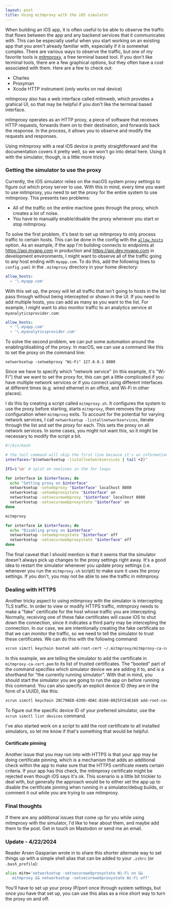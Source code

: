 ```yaml
---
layout: post
title: Using mitmproxy with the iOS simulator
---
```

When building an iOS app, it is often useful to be able to observe the traffic that flows between the app and any backend services that it communicates with. This can be especially useful when you start working on an existing app that you aren't already familiar with, especially if it is somewhat complex. There are various ways to observe the traffic, but one of my favorite tools is [mitmproxy](https://mitmproxy.org), a free terminal based tool. If you don't like terminal tools, there are a few graphical options, but they often have a cost associated with them. Here are a few to check out:
- Charles
- Proxyman
- Xcode HTTP instrument (only works on real device)

mitmproxy also has a web interface called mitmweb, which provides a grahical UI, so that may be helpful if you don't like the terminal based interface.

mitmproxy operates as an HTTP proxy, a piece of software that receives HTTP requests, forwards them on to their destination, and forwards back the response. In the process, it allows you to observe and modify the requests and responses.

Using mitmproxy with a real iOS device is pretty straightforward and the documentation covers it pretty well, so we won't go into detail here. Using it with the simulator, though, is a little more tricky. 

### Getting the simulator to use the proxy
Currently, the iOS simulator relies on the macOS system proxy settings to figure out which proxy server to use. With this in mind, every time you want to use mitmproxy, you need to set the proxy for the entire system to use mitmproxy. This presents two problems:
- All of the traffic on the entire machine goes through the proxy, which creates a lot of noise.
- You have to manually enable/disable the proxy whenever you start or stop mitmproxy.

To solve the first problem, it's best to set up mitmproxy to only process traffic to certain hosts. This can be done in the config with the [`allow_hosts`](https://docs.mitmproxy.org/stable/concepts-options/#allow_hosts) option. As an example, if the app I'm building connects to endpoints at https://api.myapp.com in production and https://api.dev.myapp.com in development environments, I might want to observe all of the traffic going to any host ending with `myapp.com`. To do this, add the following lines to `config.yaml` in the `.mitmproxy` directory in your home directory:

```yaml
allow_hosts:
  - '\.myapp.com'
```
With this set up, the proxy will let all traffic that isn't going to hosts in the list pass through without being intercepted or shown in the UI. If you need to add multiple hosts, you can add as many as you want to the list. For example, I might want to also monitor traffic to an analytics service at `myanalyticsprovider.com`:

```yaml
allow_hosts:
  - '\.myapp.com'
  - '\.myanalyticsprovider.com'
```

To solve the second problem, we can put some automation around the enabling/disabling of the proxy. In macOS, we can use a command like this to set the proxy on the command line:
```
networksetup -setwebproxy "Wi-Fi" 127.0.0.1 8080
```
Since we have to specify which "network service" (in this example, it's "Wi-Fi") that we want to set the proxy for, this can get a little complicated if you have multiple network services or if you connect using different interfaces at different times (e.g. wired ethernet in an office, and Wi-Fi in other places).

I do this by creating a script called `mitmproxy.sh`. It configures the system to use the proxy before starting, starts `mitmproxy`, then removes the proxy configuration when `mitmproxy` exits. To account for the potential for varying network services, I call `networksetup -listallnetworkservices`, iterate through the list and set the proxy for each. This sets the proxy on all network services. In some cases, you might not want this, so it might be necessary to modify the script a bit. 

```bash
#!/bin/bash

# the tail command will skip the first line because it's an informational message
interfaces="$(networksetup -listallnetworkservices | tail +2)" 

IFS=$'\n' # split on newlines in the for loops

for interface in $interfaces; do
  echo "Setting proxy on $interface"
  networksetup -setwebproxy "$interface" localhost 8080
  networksetup -setwebproxystate "$interface" on
  networksetup -setsecurewebproxy "$interface" localhost 8080
  networksetup -setsecurewebproxystate "$interface" on
done

mitmproxy

for interface in $interfaces; do
  echo "Disabling proxy on $interface"
  networksetup -setwebproxystate "$interface" off
  networksetup -setsecurewebproxystate "$interface" off
done
```

The final caveat that I should mention is that it seems that the simulator doesn't always pick up changes to the proxy settings right away. It's a good idea to restart the simulator whenever you update proxy settings (i.e. whenever you run the `mitmproxy.sh` script) to make sure it uses the proxy settings. If you don't, you may not be able to see the traffic in mitmproxy.

### Dealing with HTTPS
Another tricky aspect to using mitmproxy with the simulator is intercepting TLS traffic. In order to view or modify HTTPS traffic, mitmproxy needs to make a "fake" certificate for the host whose traffic you are intercepting. Normally, receiving one of these fake certificates will cause iOS to shut down the connection, since it indicates a third party may be intercepting the connection. In our case, we are intentionally creating the fake certificate so that we can monitor the traffic, so we need to tell the simulator to trust these certificates. We can do this with the following command:

```sh
xcrun simctl keychain booted add-root-cert ~/.mitmproxy/mitmproxy-ca-cert.pem
```

In this example, we are telling the simulator to add the certificate in `mitmproxy-ca-cert.pem` to its list of trusted certificates. The "booted" part of the command specifies which simulator device we are adding it to, and is a shorthand for "the currently running simulator". With that in mind, you should start the simulator you are going to run the app on before running this command. You can also specify an explicit device ID (they are in the form of a UUID), like this:

```sh
xcrun simctl keychain 28C798E0-639D-4DAC-B160-0025FCE4E169 add-root-cert ~/.mitmproxy/mitmproxy-ca-cert.pem
```

To figure out the specific device ID of your preferred simulator, use the `xcrun simctl list devices` command.

I've also started work on a script to add the root certificate to all installed simulators, so let me know if that's something that would be helpful.

#### Certificate pinning
Another issue that you may run into with HTTPS is that your app may be doing certificate pinning, which is a mechanism that adds an additional check within the app to make sure that the HTTPS certificate meets certain criteria. If your app has this check, the mitmproxy certificate might be rejected even though iOS says it's ok. This scenario is a little bit trickier to deal with, but generally the approach would be to either set the app up to disable the certificate pinning when running in a simulator/debug builds, or comment it out while you are trying to use mitmproxy.

### Final thoughts
If there are any additional issues that come up for you while using mitmproxy with the simulator, I'd like to hear about them, and maybe add them to the post. Get in touch on Mastodon or send me an email.

### Update - 4/22/2024
Reader Arsen Gasparian wrote in to share this shorter alternate way to set things up with a simple shell alias that can be added to your `.zshrc` (or `.bash_profile`):

```sh
alias mitm='networksetup -setsecurewebproxystate Wi-Fi on &&
   mitmproxy && networksetup -setsecurewebproxystate Wi-Fi off’
```

You'll have to set up your proxy IP/port once through system settings, but once you have that set up, you can use this alias as a nice short way to turn the proxy on and off.
